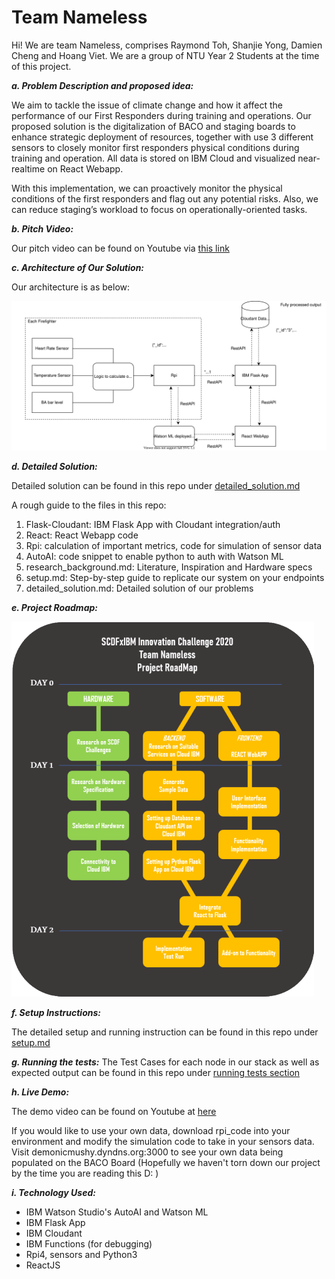 # Team Nameless

Hi! We are team Nameless, comprises Raymond Toh, Shanjie Yong, Damien Cheng and Hoang Viet. We are a group of NTU Year 2 Students at the time of this project. 

**_a. Problem Description and proposed idea:_** 

We aim to tackle the issue of climate change and how it affect the performance of our First Responders during training and operations. Our proposed solution is the digitalization of BACO and staging boards to enhance strategic deployment of resources, together with use 3 different sensors to closely monitor first responders physical conditions during training and operation. All data is stored on IBM Cloud and visualized near-realtime on React Webapp.

With this implementation, we can proactively monitor the physical conditions of the first responders and flag out any potential risks. Also, we can reduce staging’s workload to focus on operationally-oriented tasks.
 
**_b. Pitch Video:_**

Our pitch video can be found on Youtube via [this link](https://youtu.be/3lg_noXvyjo)

**_c. Architecture of Our Solution:_**

Our architecture is as below: 

![DesignDiagram](https://github.com/TheMarvelousWhale/Nameless-e-Boards_SCDFXIBM/blob/master/Assets/DesignDiagram.svg)



**_d. Detailed Solution:_**

Detailed solution can be found in this repo under [detailed_solution.md](https://github.com/TheMarvelousWhale/Nameless-e-Boards_SCDFXIBM/blob/master/detailed_solution.md)

A rough guide to the files in this repo: 
1. Flask-Cloudant: IBM Flask App with Cloudant integration/auth
2. React: React Webapp code 
3. Rpi: calculation of important metrics, code for simulation of sensor data
4. AutoAI: code snippet to enable python to auth with Watson ML 
5. research_background.md: Literature, Inspiration and Hardware specs
6. setup.md: Step-by-step guide to replicate our system on your endpoints 
7. detailed_solution.md: Detailed solution of our problems

**_e. Project Roadmap:_**


![Roadmap](https://github.com/TheMarvelousWhale/Nameless-e-Boards_SCDFXIBM/blob/master/Assets/project_roadmap.png)


**_f. Setup Instructions:_**


The detailed setup and running instruction can be found in this repo under [setup.md](https://github.com/TheMarvelousWhale/Nameless-e-Boards_SCDFXIBM/blob/master/Setup.md) 


**_g. Running the tests:_**
The Test Cases for each node in our stack as well as expected output can be found in this repo under [running tests section](https://github.com/TheMarvelousWhale/Nameless-e-Boards_SCDFXIBM/blob/master/detailed_solution.md#running-tests)


**_h. Live Demo:_**


The demo video can be found on Youtube at [here](https://youtu.be/7WRQlVK01ZI) 


If you would like to use your own data, download rpi_code into your environment and modify the simulation code to take in your sensors data. Visit demonicmushy.dyndns.org:3000 to see your own data being populated on the BACO Board (Hopefully we haven't torn down our project by the time you are reading this D: ) 


**_i. Technology Used:_**
+ IBM Watson Studio's AutoAI and Watson ML
+ IBM Flask App
+ IBM Cloudant
+ IBM Functions (for debugging)
+ Rpi4, sensors and Python3
+ ReactJS 



